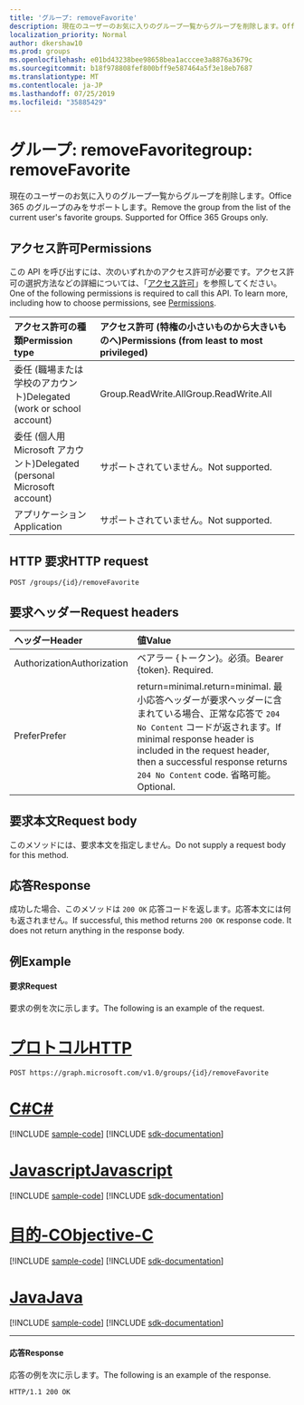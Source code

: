 ```yaml
---
title: 'グループ: removeFavorite'
description: 現在のユーザーのお気に入りのグループ一覧からグループを削除します。Office 365 のグループのみをサポートします。
localization_priority: Normal
author: dkershaw10
ms.prod: groups
ms.openlocfilehash: e01bd43238bee98658bea1acccee3a8876a3679c
ms.sourcegitcommit: b18f978808fef800bff9e587464a5f3e18eb7687
ms.translationtype: MT
ms.contentlocale: ja-JP
ms.lasthandoff: 07/25/2019
ms.locfileid: "35885429"
---
```

# <a name="group-removefavorite"></a><span data-ttu-id="30b85-104">グループ: removeFavorite</span><span class="sxs-lookup"><span data-stu-id="30b85-104">group: removeFavorite</span></span>
<span data-ttu-id="30b85-p102">現在のユーザーのお気に入りのグループ一覧からグループを削除します。Office 365 のグループのみをサポートします。</span><span class="sxs-lookup"><span data-stu-id="30b85-p102">Remove the group from the list of the current user's favorite groups. Supported for Office 365 Groups only.</span></span>

## <a name="permissions"></a><span data-ttu-id="30b85-107">アクセス許可</span><span class="sxs-lookup"><span data-stu-id="30b85-107">Permissions</span></span>
<span data-ttu-id="30b85-p103">この API を呼び出すには、次のいずれかのアクセス許可が必要です。アクセス許可の選択方法などの詳細については、「[アクセス許可](/graph/permissions-reference)」を参照してください。</span><span class="sxs-lookup"><span data-stu-id="30b85-p103">One of the following permissions is required to call this API. To learn more, including how to choose permissions, see [Permissions](/graph/permissions-reference).</span></span>

|<span data-ttu-id="30b85-110">アクセス許可の種類</span><span class="sxs-lookup"><span data-stu-id="30b85-110">Permission type</span></span>      | <span data-ttu-id="30b85-111">アクセス許可 (特権の小さいものから大きいものへ)</span><span class="sxs-lookup"><span data-stu-id="30b85-111">Permissions (from least to most privileged)</span></span>              |
|:--------------------|:---------------------------------------------------------|
|<span data-ttu-id="30b85-112">委任 (職場または学校のアカウント)</span><span class="sxs-lookup"><span data-stu-id="30b85-112">Delegated (work or school account)</span></span> | <span data-ttu-id="30b85-113">Group.ReadWrite.All</span><span class="sxs-lookup"><span data-stu-id="30b85-113">Group.ReadWrite.All</span></span>    |
|<span data-ttu-id="30b85-114">委任 (個人用 Microsoft アカウント)</span><span class="sxs-lookup"><span data-stu-id="30b85-114">Delegated (personal Microsoft account)</span></span> | <span data-ttu-id="30b85-115">サポートされていません。</span><span class="sxs-lookup"><span data-stu-id="30b85-115">Not supported.</span></span>    |
|<span data-ttu-id="30b85-116">アプリケーション</span><span class="sxs-lookup"><span data-stu-id="30b85-116">Application</span></span> | <span data-ttu-id="30b85-117">サポートされていません。</span><span class="sxs-lookup"><span data-stu-id="30b85-117">Not supported.</span></span> |

## <a name="http-request"></a><span data-ttu-id="30b85-118">HTTP 要求</span><span class="sxs-lookup"><span data-stu-id="30b85-118">HTTP request</span></span>
<!-- { "blockType": "ignored" } -->
```http
POST /groups/{id}/removeFavorite
```
## <a name="request-headers"></a><span data-ttu-id="30b85-119">要求ヘッダー</span><span class="sxs-lookup"><span data-stu-id="30b85-119">Request headers</span></span>
| <span data-ttu-id="30b85-120">ヘッダー</span><span class="sxs-lookup"><span data-stu-id="30b85-120">Header</span></span>       | <span data-ttu-id="30b85-121">値</span><span class="sxs-lookup"><span data-stu-id="30b85-121">Value</span></span> |
|:---------------|:--------|
| <span data-ttu-id="30b85-122">Authorization</span><span class="sxs-lookup"><span data-stu-id="30b85-122">Authorization</span></span>  | <span data-ttu-id="30b85-p104">ベアラー {トークン}。必須。</span><span class="sxs-lookup"><span data-stu-id="30b85-p104">Bearer {token}. Required.</span></span>  |
| <span data-ttu-id="30b85-125">Prefer</span><span class="sxs-lookup"><span data-stu-id="30b85-125">Prefer</span></span> | <span data-ttu-id="30b85-126">return=minimal.</span><span class="sxs-lookup"><span data-stu-id="30b85-126">return=minimal.</span></span> <span data-ttu-id="30b85-127">最小応答ヘッダーが要求ヘッダーに含まれている場合、正常な応答で `204 No Content` コードが返されます。</span><span class="sxs-lookup"><span data-stu-id="30b85-127">If minimal response header is included in the request header, then a successful response returns `204 No Content` code.</span></span> <span data-ttu-id="30b85-128">省略可能。</span><span class="sxs-lookup"><span data-stu-id="30b85-128">Optional.</span></span>  | 

## <a name="request-body"></a><span data-ttu-id="30b85-129">要求本文</span><span class="sxs-lookup"><span data-stu-id="30b85-129">Request body</span></span>
<span data-ttu-id="30b85-130">このメソッドには、要求本文を指定しません。</span><span class="sxs-lookup"><span data-stu-id="30b85-130">Do not supply a request body for this method.</span></span>

## <a name="response"></a><span data-ttu-id="30b85-131">応答</span><span class="sxs-lookup"><span data-stu-id="30b85-131">Response</span></span>
<span data-ttu-id="30b85-p106">成功した場合、このメソッドは `200 OK` 応答コードを返します。応答本文には何も返されません。</span><span class="sxs-lookup"><span data-stu-id="30b85-p106">If successful, this method returns `200 OK` response code. It does not return anything in the response body.</span></span>

## <a name="example"></a><span data-ttu-id="30b85-134">例</span><span class="sxs-lookup"><span data-stu-id="30b85-134">Example</span></span>
#### <a name="request"></a><span data-ttu-id="30b85-135">要求</span><span class="sxs-lookup"><span data-stu-id="30b85-135">Request</span></span>
<span data-ttu-id="30b85-136">要求の例を次に示します。</span><span class="sxs-lookup"><span data-stu-id="30b85-136">The following is an example of the request.</span></span>

# <a name="httptabhttp"></a>[<span data-ttu-id="30b85-137">プロトコル</span><span class="sxs-lookup"><span data-stu-id="30b85-137">HTTP</span></span>](#tab/http)
<!-- {
  "blockType": "request",
  "name": "group_removefavorite"
}-->
```http
POST https://graph.microsoft.com/v1.0/groups/{id}/removeFavorite
```
# <a name="ctabcsharp"></a>[<span data-ttu-id="30b85-138">C#</span><span class="sxs-lookup"><span data-stu-id="30b85-138">C#</span></span>](#tab/csharp)
[!INCLUDE [sample-code](../includes/snippets/csharp/group-removefavorite-csharp-snippets.md)]
[!INCLUDE [sdk-documentation](../includes/snippets/snippets-sdk-documentation-link.md)]

# <a name="javascripttabjavascript"></a>[<span data-ttu-id="30b85-139">Javascript</span><span class="sxs-lookup"><span data-stu-id="30b85-139">Javascript</span></span>](#tab/javascript)
[!INCLUDE [sample-code](../includes/snippets/javascript/group-removefavorite-javascript-snippets.md)]
[!INCLUDE [sdk-documentation](../includes/snippets/snippets-sdk-documentation-link.md)]

# <a name="objective-ctabobjc"></a>[<span data-ttu-id="30b85-140">目的-C</span><span class="sxs-lookup"><span data-stu-id="30b85-140">Objective-C</span></span>](#tab/objc)
[!INCLUDE [sample-code](../includes/snippets/objc/group-removefavorite-objc-snippets.md)]
[!INCLUDE [sdk-documentation](../includes/snippets/snippets-sdk-documentation-link.md)]

# <a name="javatabjava"></a>[<span data-ttu-id="30b85-141">Java</span><span class="sxs-lookup"><span data-stu-id="30b85-141">Java</span></span>](#tab/java)
[!INCLUDE [sample-code](../includes/snippets/java/group-removefavorite-java-snippets.md)]
[!INCLUDE [sdk-documentation](../includes/snippets/snippets-sdk-documentation-link.md)]

---


#### <a name="response"></a><span data-ttu-id="30b85-142">応答</span><span class="sxs-lookup"><span data-stu-id="30b85-142">Response</span></span>
<span data-ttu-id="30b85-143">応答の例を次に示します。</span><span class="sxs-lookup"><span data-stu-id="30b85-143">The following is an example of the response.</span></span>
<!-- {
  "blockType": "response"
} -->
```http
HTTP/1.1 200 OK
```

<!-- uuid: 8fcb5dbc-d5aa-4681-8e31-b001d5168d79
2015-10-25 14:57:30 UTC -->
<!-- {
  "type": "#page.annotation",
  "description": "group: removeFavorite",
  "keywords": "",
  "section": "documentation",
  "tocPath": "",
  "suppressions": [
  ]
}-->

